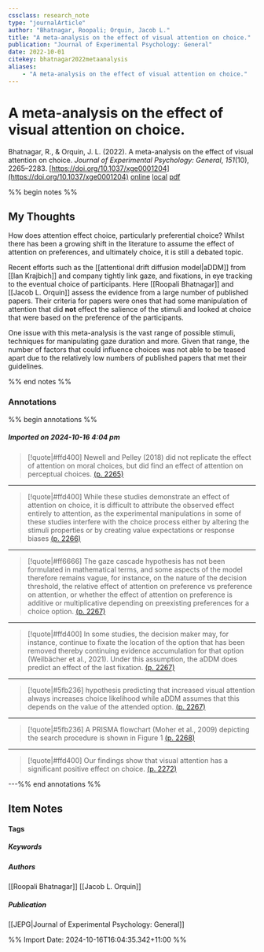 ```yaml
---
cssclass: research_note
type: "journalArticle"
author: "Bhatnagar, Roopali; Orquin, Jacob L."
title: "A meta-analysis on the effect of visual attention on choice."
publication: "Journal of Experimental Psychology: General"
date: 2022-10-01
citekey: bhatnagar2022metaanalysis
aliases: 
    - "A meta-analysis on the effect of visual attention on choice."
---
```


# A meta-analysis on the effect of visual attention on choice.

Bhatnagar, R., & Orquin, J. L. (2022). A meta-analysis on the effect of visual attention on choice. _Journal of Experimental Psychology: General_, _151_(10), 2265–2283. [https://doi.org/10.1037/xge0001204](https://doi.org/10.1037/xge0001204)
[online](http://zotero.org/users/7162438/items/LICGSPSJ) [local](zotero://select/library/items/LICGSPSJ) [pdf](file:///home/gjc216/Zotero/storage/3JV5AJGL/Bhatnagar%20and%20Orquin%20-%202022%20-%20A%20meta-analysis%20on%20the%20effect%20of%20visual%20attention%20.pdf)
 

 
%% begin notes %%

## My Thoughts

How does attention effect choice, particularly preferential choice? Whilst there has been a growing shift in the literature to assume the effect of attention on preferences, and ultimately choice, it is still a debated topic.

Recent efforts such as the [[attentional drift diffusion model|aDDM]] from [[Ian Krajbich]] and company tightly link gaze, and fixations, in eye tracking to the eventual choice of participants. Here [[Roopali Bhatnagar]] and [[Jacob L. Orquin]] assess the evidence from a large number of published papers. Their criteria for papers were ones that had some manipulation of attention that did **not** effect the salience of the stimuli and looked at choice that were based on the preference of the participants.

One issue with this meta-analysis is the vast range of possible stimuli, techniques for manipulating gaze duration and more. Given that range, the number of factors that could influence choices was not able to be teased apart due to the relatively low numbers of published papers that met their guidelines.

%% end notes %%

### Annotations

%% begin annotations %%

##### Imported on 2024-10-16 4:04 pm
>[!quote|#ffd400]
>Newell and Pelley (2018) did not replicate the effect of attention on moral choices, but did find an effect of attention on perceptual choices. [(p. 2265)](zotero://open-pdf/library/items/3JV5AJGL?page=2265&annotation=5KF7RNT7)

---
>[!quote|#ffd400]
>While these studies demonstrate an effect of attention on choice, it is difficult to attribute the observed effect entirely to attention, as the experimental manipulations in some of these studies interfere with the choice process either by altering the stimuli properties or by creating value expectations or response biases [(p. 2266)](zotero://open-pdf/library/items/3JV5AJGL?page=2266&annotation=3NKSXYX6)

---
>[!quote|#ff6666]
>The gaze cascade hypothesis has not been formulated in mathematical terms, and some aspects of the model therefore remains vague, for instance, on the nature of the decision threshold, the relative effect of attention on preference vs preference on attention, or whether the effect of attention on preference is additive or multiplicative depending on preexisting preferences for a choice option. [(p. 2267)](zotero://open-pdf/library/items/3JV5AJGL?page=2267&annotation=XDZ3KYL6)

---
>[!quote|#ffd400]
>In some studies, the decision maker may, for instance, continue to fixate the location of the option that has been removed thereby continuing evidence accumulation for that option (Weilbächer et al., 2021). Under this assumption, the aDDM does predict an effect of the last fixation. [(p. 2267)](zotero://open-pdf/library/items/3JV5AJGL?page=2267&annotation=EDIJNZNU)

---
>[!quote|#5fb236]
>hypothesis predicting that increased visual attention always increases choice likelihood while aDDM assumes that this depends on the value of the attended option. [(p. 2267)](zotero://open-pdf/library/items/3JV5AJGL?page=2267&annotation=PKLA2E3K)

---
>[!quote|#5fb236]
>A PRISMA flowchart (Moher et al., 2009) depicting the search procedure is shown in Figure 1 [(p. 2268)](zotero://open-pdf/library/items/3JV5AJGL?page=2268&annotation=YNXXYHUI)

---
>[!quote|#ffd400]
>Our findings show that visual attention has a significant positive effect on choice. [(p. 2272)](zotero://open-pdf/library/items/3JV5AJGL?page=2272&annotation=T7DSZ89S)

---%% end annotations %%

## Item Notes

#### Tags

##### Keywords

##### Authors

[[Roopali Bhatnagar]] [[Jacob L. Orquin]]

##### Publication

[[JEPG|Journal of Experimental Psychology: General]]


%% Import Date: 2024-10-16T16:04:35.342+11:00 %%
